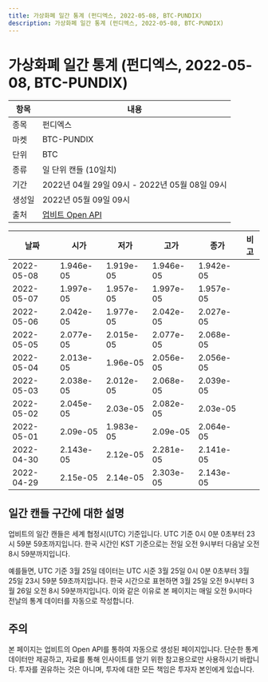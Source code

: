 ```yaml
---
title: 가상화폐 일간 통계 (펀디엑스, 2022-05-08, BTC-PUNDIX)
description: 가상화폐 일간 통계 (펀디엑스, 2022-05-08, BTC-PUNDIX)
---
```



가상화폐 일간 통계 (펀디엑스, 2022-05-08, BTC-PUNDIX)
===

|항목|내용|
|--|--|
|종목|펀디엑스|
|마켓|BTC-PUNDIX|
|단위|BTC|
|종류|일 단위 캔들 (10일치)|
|기간|2022년 04월 29일 09시 - 2022년 05월 08일 09시|
|생성일|2022년 05월 09일 09시|
|출처|[업비트 Open API](https://docs.upbit.com)|


|날짜|시가|저가|고가|종가|비고|
|--|--|--|--|--|--|
|2022-05-08|1.946e-05|1.919e-05|1.946e-05|1.942e-05|    |
|2022-05-07|1.997e-05|1.957e-05|1.997e-05|1.957e-05|    |
|2022-05-06|2.042e-05|1.977e-05|2.042e-05|2.027e-05|    |
|2022-05-05|2.077e-05|2.015e-05|2.077e-05|2.068e-05|    |
|2022-05-04|2.013e-05|1.96e-05|2.056e-05|2.056e-05|    |
|2022-05-03|2.038e-05|2.012e-05|2.068e-05|2.039e-05|    |
|2022-05-02|2.045e-05|2.03e-05|2.082e-05|2.03e-05|    |
|2022-05-01|2.09e-05|1.983e-05|2.09e-05|2.064e-05|    |
|2022-04-30|2.143e-05|2.12e-05|2.281e-05|2.141e-05|    |
|2022-04-29|2.15e-05|2.14e-05|2.303e-05|2.143e-05|    |


일간 캔들 구간에 대한 설명
---


업비트의 일간 캔들은 세계 협정시(UTC) 기준입니다. 
UTC 기준 0시 0분 0초부터 23시 59분 59초까지입니다. 
한국 시간인 KST 기준으로는 전일 오전 9시부터 다음날 오전 8시 59분까지입니다. 


예를들면, UTC 기준 3월 25일 데이터는 UTC 시준 3월 25일 0시 0분 0초부터 3월 25일 23시 59분 59초까지입니다. 
한국 시간으로 표현하면 3월 25일 오전 9시부터 3월 26일 오전 8시 59분까지입니다. 
이와 같은 이유로 본 페이지는 매일 오전 9시마다 전날의 통계 데이터를 자동으로 작성합니다. 


주의
---


본 페이지는 업비트의 Open API를 통하여 자동으로 생성된 페이지입니다. 
단순한 통계 데이터만 제공하고, 자료를 통해 인사이트를 얻기 위한 참고용으로만 사용하시기 바랍니다. 
투자를 권유하는 것은 아니며, 투자에 대한 모든 책임은 투자자 본인에게 있습니다. 
